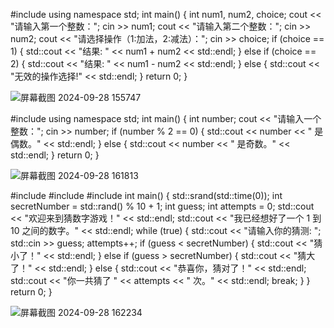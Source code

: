#include <iostream>
using namespace std;
int main() {
    int num1, num2, choice;
    cout << "请输入第一个整数：";
    cin >> num1;
    cout << "请输入第二个整数：";
    cin >> num2;
    cout << "请选择操作（1:加法，2:减法）：";
    cin >> choice;
    if (choice == 1) {
    std::cout << "结果: " << num1 + num2 << std::endl;
    } else if (choice == 2) {
    std::cout << "结果: " << num1 - num2 << std::endl;
    } else {
    std::cout << "无效的操作选择!" << std::endl;
    }
    return 0;
}


![屏幕截图 2024-09-28 155747](https://github.com/user-attachments/assets/90ce3062-68a9-461b-8e8a-ad9f8541cd3f)


#include <iostream>
using namespace std;
int main() {
    int number;
    cout << "请输入一个整数：";
    cin >> number;
    if (number % 2 == 0) {
        std::cout << number << " 是偶数。" << std::endl;
    } else {
        std::cout << number << " 是奇数。" << std::endl;
    }
    return 0;
}

![屏幕截图 2024-09-28 161813](https://github.com/user-attachments/assets/0a30bcc2-27a3-455e-8e4e-d6ee5700701e)


#include <iostream>
#include <cstdlib>
#include <ctime>
int main() {
    std::srand(std::time(0));
    int secretNumber = std::rand() % 10 + 1;
    int guess;
    int attempts = 0;
    std::cout << "欢迎来到猜数字游戏！" << std::endl;
    std::cout << "我已经想好了一个 1 到 10 之间的数字。" << std::endl;
    while (true) {
        std::cout << "请输入你的猜测: ";
        std::cin >> guess;
        attempts++;
        if (guess < secretNumber) {
            std::cout << "猜小了！" << std::endl;
        } else if (guess > secretNumber) {
            std::cout << "猜大了！" << std::endl;
        } else {
            std::cout << "恭喜你，猜对了！" << std::endl;
            std::cout << "你一共猜了 " << attempts << " 次。" << std::endl;
            break; 
        }
    }
    return 0;
}

![屏幕截图 2024-09-28 162234](https://github.com/user-attachments/assets/a842370b-8ed9-4323-94d8-41efff6bfd3b)

